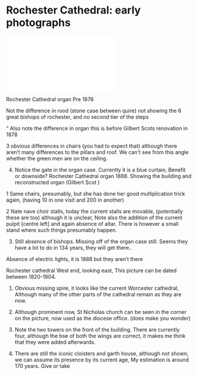 # Rochester Cathedral: early photographs 

![](IMG_1719.IMG)

Rochester Cathedral organ Pre 1876 

Not the difference in rood (stone case between quire) not showing the 6 great bishops of rochester, and no second tier of the steps

“ Also note the difference in organ this is before Gilbert Scots renovation in 1878 

3 obvious differences in chairs (you had to expect that) although there aren’t many differences to the pillars and roof. We can't see from this angle whether the green men are on the ceiling.

4. Notice the gate in the organ case. Currently it is a blue curtain, Benefit or downside? 
Rochester Cathedral organ 1888. Showing the building and reconstructed organ (Gilbert Scot ) 

1 Same chairs, presumably, but she has done her good multiplication trick again, (having 10 in one visit and 200 in another)

2 Nate nave choir stalls, today the current stalls are movable, (potentially these are too) although it is unclear, Note also the addition of the current pulpit [centre left] and again absence of altar. There is however a small stand where such things presumably happen.

3. Still absence of bishops. Missing off of the organ case still. Seems they have a lot to do in 134 years, they will get there..

Absence of electric lights, it is 1888 but they aren’t there 


Rochester cathedral West end, looking east, This picture can be dated between 1820-1904. 

1. Obvious missing spire, it looks like the current Worcester cathedral, Although many of the other parts of the cathedral remain as they are now. 

2. Although prominent now, St Nicholas church can be seen in the corner on the picture, now used as the diocese office. (does make you wonder) 

3. Note the two towers on the front of the building. There are currently four, although the bse of both the wings are correct, it makes me think that they were added afterwards. 

4. There are still the iconic cloisters and garth house, although not shown, we can assume its presence by its current age, My estimation is around 170 years. Give or take
